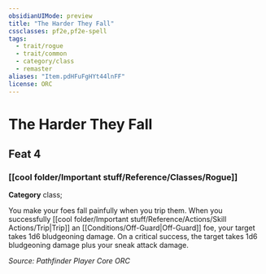 ```yaml
---
obsidianUIMode: preview
title: "The Harder They Fall"
cssclasses: pf2e,pf2e-spell
tags:
  - trait/rogue
  - trait/common
  - category/class
  - remaster
aliases: "Item.pdHFuFgHYt44lnFF"
license: ORC
---
```

# The Harder They Fall
## Feat 4
### [[cool folder/Important stuff/Reference/Classes/Rogue]]

**Category** class; 




You make your foes fall painfully when you trip them. When you successfully [[cool folder/Important stuff/Reference/Actions/Skill Actions/Trip|Trip]] an [[Conditions/Off-Guard|Off-Guard]] foe, your target takes 1d6 bludgeoning damage. On a critical success, the target takes 1d6 bludgeoning damage plus your sneak attack damage.

*Source: Pathfinder Player Core*
*ORC*